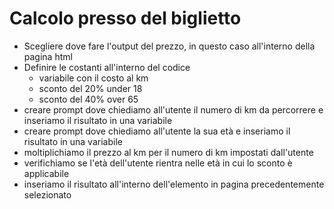 # Calcolo presso del biglietto

- Scegliere dove fare l'output del prezzo, in questo caso all'interno della pagina html
- Definire le costanti all'interno del codice
  - variabile con il costo al km
  - sconto del 20% under 18
  - sconto del 40% over 65
- creare prompt dove chiediamo all'utente il numero di km da percorrere e inseriamo il risultato in una variabile
- creare prompt dove chiediamo all'utente la sua età e inseriamo il risultato in una variabile
- moltiplichiamo il prezzo al km per il numero di km impostati dall'utente
- verifichiamo se l'età dell'utente rientra nelle età in cui lo sconto è applicabile
- inseriamo il risultato all'interno dell'elemento in pagina precedentemente selezionato
